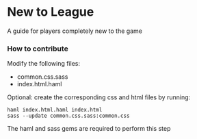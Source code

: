 # New to League
A guide for players completely new to the game

### How to contribute
Modify the following files:
* common.css.sass
* index.html.haml

Optional: create the corresponding css and html files by running:

```
haml index.html.haml index.html
sass --update common.css.sass:common.css
```

The haml and sass gems are required to perform this step